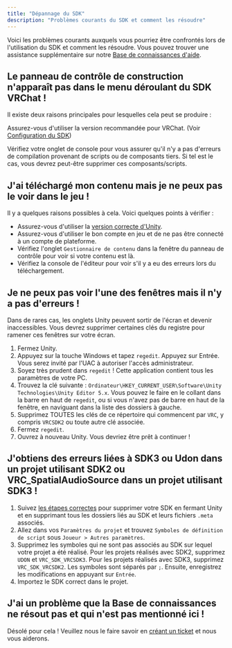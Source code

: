 ```yaml
---
title: "Dépannage du SDK"
description: "Problèmes courants du SDK et comment les résoudre"
---
```


Voici les problèmes courants auxquels vous pourriez être confrontés lors de l'utilisation du SDK et comment les résoudre. Vous pouvez trouver une assistance supplémentaire sur notre [Base de connaissances d'aide](http://help.vrchat.com).

## Le panneau de contrôle de construction n'apparaît pas dans le menu déroulant du SDK VRChat !
Il existe deux raisons principales pour lesquelles cela peut se produire :

Assurez-vous d'utiliser la version recommandée pour VRChat. (Voir [Configuration du SDK](/sdk))

Vérifiez votre onglet de console pour vous assurer qu'il n'y a pas d'erreurs de compilation provenant de scripts ou de composants tiers. Si tel est le cas, vous devrez peut-être supprimer ces composants/scripts.

## J'ai téléchargé mon contenu mais je ne peux pas le voir dans le jeu !
Il y a quelques raisons possibles à cela. Voici quelques points à vérifier :

- Assurez-vous d'utiliser la [version correcte d'Unity](/sdk/current-unity-version).
- Assurez-vous d'utiliser le bon compte en jeu et de ne pas être connecté à un compte de plateforme.
- Vérifiez l'onglet `Gestionnaire de contenu` dans la fenêtre du panneau de contrôle pour voir si votre contenu est là.
- Vérifiez la console de l'éditeur pour voir s'il y a eu des erreurs lors du téléchargement.

## Je ne peux pas voir l'une des fenêtres mais il n'y a pas d'erreurs !
Dans de rares cas, les onglets Unity peuvent sortir de l'écran et devenir inaccessibles. Vous devrez supprimer certaines clés du registre pour ramener ces fenêtres sur votre écran.

1. Fermez Unity.
2. Appuyez sur la touche Windows et tapez `regedit`. Appuyez sur Entrée. Vous serez invité par l'UAC à autoriser l'accès administrateur.
3. Soyez très prudent dans `regedit` ! Cette application contient tous les paramètres de votre PC.
4. Trouvez la clé suivante : `Ordinateur\HKEY_CURRENT_USER\Software\Unity Technologies\Unity Editor 5.x`. Vous pouvez le faire en le collant dans la barre en haut de `regedit`, ou si vous n'avez pas de barre en haut de la fenêtre, en naviguant dans la liste des dossiers à gauche.
5. Supprimez TOUTES les clés de ce répertoire qui commencent par `VRC`, y compris `VRCSDK2` ou toute autre clé associée.
6. Fermez `regedit`.
7. Ouvrez à nouveau Unity. Vous devriez être prêt à continuer !

## J'obtiens des erreurs liées à SDK3 ou Udon dans un projet utilisant SDK2 ou VRC_SpatialAudioSource dans un projet utilisant SDK3 !

1. Suivez [les étapes correctes](/sdk/updating-the-sdk) pour supprimer votre SDK en fermant Unity et en supprimant tous les dossiers liés au SDK et leurs fichiers `.meta` associés.
2. Allez dans vos `Paramètres du projet` et trouvez `Symboles de définition de script` sous `Joueur > Autres paramètres`.
3. Supprimez les symboles qui ne sont pas associés au SDK sur lequel votre projet a été réalisé. Pour les projets réalisés avec SDK2, supprimez `UDON` et `VRC_SDK_VRCSDK3`. Pour les projets réalisés avec SDK3, supprimez `VRC_SDK_VRCSDK2`. Les symboles sont séparés par `;`. Ensuite, enregistrez les modifications en appuyant sur `Entrée`.
4. Importez le SDK correct dans le projet.

## J'ai un problème que la Base de connaissances ne résout pas et qui n'est pas mentionné ici !

Désolé pour cela ! Veuillez nous le faire savoir en [créant un ticket](http://help.vrchat.com/new) et nous vous aiderons.
